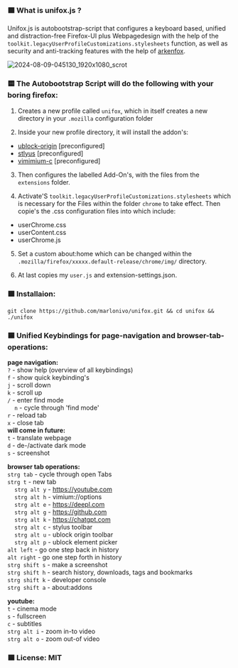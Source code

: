 ### 🟪 What is unifox.js ?
Unifox.js is autobootstrap-script that configures a keyboard based, unified and distraction-free Firefox-UI plus Webpagedesign with the help of the `toolkit.legacyUserProfileCustomizations.stylesheets` function, as well as security and anti-tracking features with the help of [arkenfox](https://github.com/arkenfox/user.js/).

![2024-08-09-045130_1920x1080_scrot](https://github.com/user-attachments/assets/8d693063-5032-4c87-9d56-3c2335ff158b)

### 🟨 The Autobootstrap Script will do the following with your boring firefox:

1. Creates a new profile called `unifox`, which in itself creates a new directory in your `.mozilla` configuration folder

2. Inside your new profile directory, it will install the addon's:
- [ublock-origin](https://ublockorigin.com/) [preconfigured]
- [stlyus](https://github.com/openstyles/stylus) [preconfigured]
- [vimimium-c](https://github.com/gdh1995/vimium-c) [preconfigured]
  
3. Then configures the labelled Add-On's, with the files from the `extensions` folder.

4. Activate'S `toolkit.legacyUserProfileCustomizations.stylesheets` which is necessary for the Files within the folder `chrome` to take effect. Then copie's the .css configuration files into which include:
- userChrome.css
- userContent.css
- userChrome.js

5. Set a custom about:home which can be changed within the `.mozilla/firefox/xxxxx.default-release/chrome/img/` directory.

6. At last copies my `user.js` and extension-settings.json.
   
### 🟩 Installaion:
```
git clone https://github.com/marlonivo/unifox.git && cd unifox && ./unifox
```

### 🟦 Unified Keybindings for page-navigation and browser-tab-operations:

**page navigation:**<br>
`?` - show help (overview of all keybindings)<br>
`f` - show quick keybinding's<br>
`j` - scroll down<br>
`k` - scroll up<br>
`/` - enter find mode<br>
&nbsp;&nbsp;&nbsp;&nbsp;`n` - cycle through 'find mode'<br>
`r` - reload tab<br>
`x` - close tab<br>
**will come in future:**<br>
`t` - translate webpage<br>
`d` - de-/activate dark mode<br>
`s` - screenshot

**browser tab operations:**<br>
`strg tab` - cycle through open Tabs<br>
`strg t` - new tab<br>
&nbsp;&nbsp;&nbsp;&nbsp;`strg alt y` - https://youtube.com<br>
&nbsp;&nbsp;&nbsp;&nbsp;`strg alt h` - vimium://options<br>
&nbsp;&nbsp;&nbsp;&nbsp;`strg alt e` - https://deepl.com<br>
&nbsp;&nbsp;&nbsp;&nbsp;`strg alt g` - https://github.com<br>
&nbsp;&nbsp;&nbsp;&nbsp;`strg alt k` - https://chatgpt.com<br>
&nbsp;&nbsp;&nbsp;&nbsp;`strg alt c` - stylus toolbar<br>
&nbsp;&nbsp;&nbsp;&nbsp;`strg alt u` - ublock origin toolbar<br>
&nbsp;&nbsp;&nbsp;&nbsp;`strg alt p` - ublock element picker<br>
`alt left` - go one step back in history<br>
`alt right` - go one step forth in history<br>
`strg shift s` - make a screenshot<br>
`strg shift h` - search history, downloads, tags and bookmarks<br>
`strg shift k` - developer console<br>
`strg shift a` - about:addons<br>

**youtube:**<br>
`t` - cinema mode<br>
`s` - fullscreen<br>
`c` - subtitles<br>
`strg alt i` - zoom in-to video<br>
`strg alt o` - zoom out-of video

### 🟦 License: MIT



